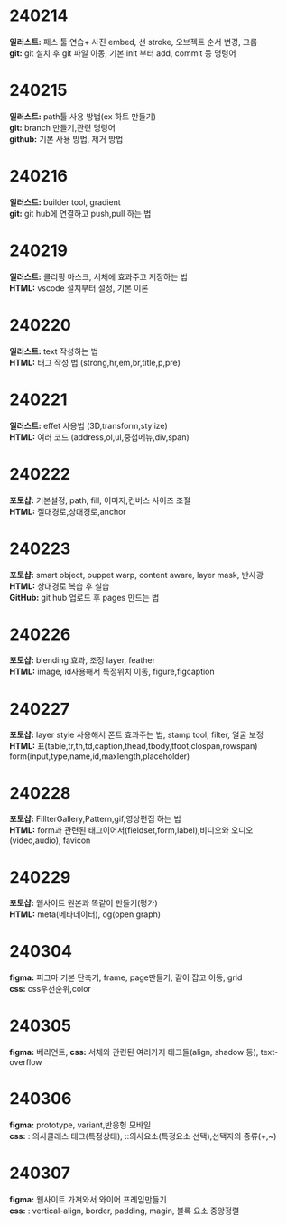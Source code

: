 # 240214
**일러스트:** 패스 툴 연습+ 사진 embed, 선 stroke, 오브젝트 순서 변경, 그룹  
**git:** git 설치 후 git 파일 이동, 기본 init 부터 add, commit 등 명령어  

# 240215
**일러스트:** path툴 사용 방법(ex 하트 만들기)  
**git:** branch 만들기,관련 명령어  
**github:** 기본 사용 방법, 제거 방법  

# 240216
**일러스트:** builder tool, gradient  
**git:** git hub에 연결하고 push,pull 하는 법  

# 240219
**일러스트:** 클리핑 마스크, 서체에 효과주고 저장하는 법  
**HTML:** vscode 설치부터 설정, 기본 이론  

# 240220
**일러스트:** text 작성하는 법  
**HTML:** 태그 작성 법 (strong,hr,em,br,title,p,pre)  

# 240221
**일러스트:** effet 사용법 (3D,transform,stylize)  
**HTML:** 여러 코드 (address,ol,ul,중첩메뉴,div,span)  

# 240222
**포토샵:** 기본설정, path, fill, 이미지,컨버스 사이즈 조절  
**HTML:** 절대경로,상대경로,anchor  

# 240223
**포토샵:** smart object, puppet warp, content aware, layer mask, 반사광  
**HTML:** 상대경로 복습 후 실습  
**GitHub:** git hub 업로드 후 pages 만드는 법  

# 240226
**포토샵:** blending 효과, 조정 layer, feather  
**HTML:** image, id사용해서 특정위치 이동, figure,figcaption  

# 240227
**포토샵:** layer style 사용해서 폰트 효과주는 법, stamp tool, filter, 얼굴 보정  
**HTML:** 표(table,tr,th,td,caption,thead,tbody,tfoot,clospan,rowspan) form(input,type,name,id,maxlength,placeholder)  

# 240228
**포토샵:** FillterGallery,Pattern,gif,영상편집 하는 법  
**HTML:** form과 관련된 태그이어서(fieldset,form,label),비디오와 오디오(video,audio),
favicon  
# 240229
**포토샵:** 웹사이트 원본과 똑같이 만들기(평가)  
**HTML:** meta(메타데이터), og(open graph)  

# 240304
**figma:** 피그마 기본 단축기, frame, page만들기, 같이 잡고 이동, grid  
**css:** css우선순위,color  

# 240305
**figma:** 베리언트, 
**css:** 서체와 관련된 여러가지 태그들(align, shadow 등), text-overflow   

# 240306
**figma:** prototype, variant,반응형 모바일  
**css:** : 의사클래스 태그(특정상태), ::의사요소(특정요소 선택),선택자의 종류(+,~)  

# 240307
**figma:** 웹사이트 가져와서 와이어 프레임만들기  
**css:** : vertical-align, border, padding, magin, 블록 요소 중앙정렬  
